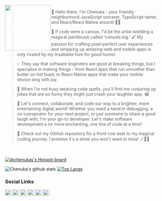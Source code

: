 <img align="left" width="150" src="https://octodex.github.com/images/gangnamtocat.png">

> 🚀 Hello there, I'm Chenuka - your friendly neighborhood JavaScript sorcerer, TypeScript tamer, and React/React Native wizard! 🧙‍♂️

> 🎉 If code were a canvas, I'd be the artist wielding a magical paintbrush called 'console.log.' 🖌️ My passion for crafting pixel-perfect user experiences and whipping up amazing web and mobile apps is only rivaled by my insatiable love for good humor.

> 💡 They say that software engineers are good at breaking things, but I specialize in making things - from React apps that run smoother than butter on hot toast, to React Native apps that make your mobile device sing with joy.

> 🤣 When I'm not busy weaving code spells, you'll find me conjuring up jokes that are so funny they might just crash your laughter app. 😂

> 💼 Let's connect, collaborate, and code our way to a brighter, more entertaining digital world! Whether you need a hand in debugging, a co-conspirator for your next project, or just someone to share a good laugh with, I'm your go-to developer. Let's make software development a lot more enchanting, one line of code at a time!

> 🔗 Check out my GitHub repository for a front-row seat to my magical coding journey. I promise it's a show you won't want to miss! 🪄🔮✨

</br>

[![@chenukas's Holopin board](https://holopin.io/api/user/board?user=chenukas)](https://holopin.io/@chenukas)
</br>

![Chenuka's github stats](https://github-readme-stats.vercel.app/api?username=chenukas&show_icons=true&hide_border=true&title_color=adbac7&icon_color=881f3c&text_color=304b4e&theme=transparent&rank_icon=github&include_all_commits=true&custom_title=Contributions&text_bold=false&ring_color=881f3c)
[![Top Langs](https://github-readme-stats.vercel.app/api/top-langs/?username=chenukas&layout=compact&hide_border=true&title_color=adbac7&icon_color=881f3c&text_color=304b4e&theme=transparent&custom_title=Languages)](https://github.com/chenukas/github-readme-stats)
</br>

### Social Links

[<img align="left" alt="ChenukaSumanasekara | Twitter" width="22px" src="https://cdn.jsdelivr.net/npm/simple-icons@v3/icons/twitter.svg" />][twitter]
[<img align="left" alt="ChenukaSumanasekara | LinkedIn" width="22px" src="https://cdn.jsdelivr.net/npm/simple-icons@v3/icons/linkedin.svg" />][linkedin]
[<img align="left" alt="ChenukaSumanasekara | Facebook" width="22px" src="https://cdn.jsdelivr.net/npm/simple-icons@3.4.1/icons/facebook.svg" />][facebook]
[<img align="left" alt="ChenukaSumanasekara | Instagram" width="22px" src="https://cdn.jsdelivr.net/npm/simple-icons@3.4.1/icons/instagram.svg" />][instagram]
[<img align="left" alt="ChenukaSumanasekara | StackOverFlow" width="22px" src="https://cdn.jsdelivr.net/npm/simple-icons@3.4.1/icons/stackoverflow.svg" />][stackOverFlow]
[<img align="left" alt="ChenukaSumanasekara | DEV" width="22px" src="https://d2fltix0v2e0sb.cloudfront.net/dev-badge.svg" />][DEV]

[twitter]: https://twitter.com/ChenukaSu
[linkedin]: https://www.linkedin.com/in/chenukas/
[facebook]: https://www.facebook.com/chenukas
[instagram]: https://www.instagram.com/chenukas
[stackOverFlow]: https://stackoverflow.com/users/7865607/chenuka-sumanasekara
[DEV]: https://dev.to/chenukas

